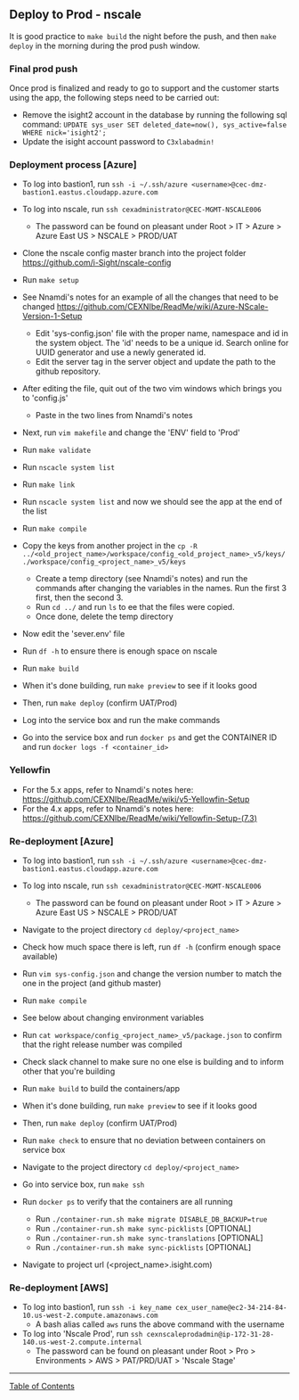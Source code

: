 ## Deploy to Prod - nscale

It is good practice to `make build` the night before the push, and then `make deploy` in the morning during the prod push window.

### Final prod push
Once prod is finalized and ready to go to support and the customer starts using the app, the following steps need to be carried out:
- Remove the isight2 account in the database by running the following sql command: `UPDATE sys_user SET deleted_date=now(), sys_active=false WHERE nick='isight2';`
- Update the isight account password to `C3xlabadmin!`

### Deployment process [Azure]
- To log into bastion1, run `ssh -i ~/.ssh/azure <username>@cec-dmz-bastion1.eastus.cloudapp.azure.com`
- To log into nscale, run `ssh cexadministrator@CEC-MGMT-NSCALE006`
  - The password can be found on pleasant under Root > IT > Azure > Azure East US > NSCALE > PROD/UAT
- Clone the nscale config master branch into the project folder <https://github.com/i-Sight/nscale-config>
- Run `make setup`
- See Nnamdi's notes for an example of all the changes that need to be changed <https://github.com/CEXNIbe/ReadMe/wiki/Azure-NScale-Version-1-Setup>
  - Edit 'sys-config.json' file with the proper name, namespace and id in the system object. The 'id' needs to be a unique id. Search online for UUID generator and use a newly generated id.
  - Edit the server tag in the server object and update the path to the github repository.
- After editing the file, quit out of the two vim windows which brings you to 'config.js'
  - Paste in the two lines from Nnamdi's notes
- Next, run `vim makefile` and change the 'ENV' field to 'Prod'
- Run `make validate`
- Run `nscacle system list`
- Run `make link`
- Run `nscacle system list` and now we should see the app at the end of the list
- Run `make compile`
- Copy the keys from another project in the `cp -R ../<old_project_name>/workspace/config_<old_project_name>_v5/keys/ ./workspace/config_<project_name>_v5/keys` 
  - Create a temp directory (see Nnamdi's notes) and run the commands after changing the variables in the names. Run the first 3 first, then the second 3.
  - Run `cd ../` and run `ls` to ee that the files were copied.
  - Once done, delete the temp directory
- Now edit the 'sever.env' file
- Run `df -h` to ensure there is enough space on nscale
- Run `make build`
- When it's done building, run `make preview` to see if it looks good
- Then, run `make deploy` (confirm UAT/Prod)

- Log into the service box and run the make commands
- Go into the service box and run `docker ps` and get the CONTAINER ID and run `docker logs -f <container_id>`

### Yellowfin
- For the 5.x apps, refer to Nnamdi's notes here: <https://github.com/CEXNIbe/ReadMe/wiki/v5-Yellowfin-Setup>
- For the 4.x apps, refer to Nnamdi's notes here: <https://github.com/CEXNIbe/ReadMe/wiki/Yellowfin-Setup-(7.3)>

### Re-deployment [Azure]
- To log into bastion1, run `ssh -i ~/.ssh/azure <username>@cec-dmz-bastion1.eastus.cloudapp.azure.com`
- To log into nscale, run `ssh cexadministrator@CEC-MGMT-NSCALE006`
  - The password can be found on pleasant under Root > IT > Azure > Azure East US > NSCALE > PROD/UAT
- Navigate to the project directory `cd deploy/<project_name>`
- Check how much space there is left, run `df -h` (confirm enough space available)
- Run `vim sys-config.json` and change the version number to match the one in the project (and github master)
- Run `make compile`
- See below about changing environment variables
- Run `cat workspace/config_<project_name>_v5/package.json` to confirm that the right release number was compiled
- Check slack channel to make sure no one else is building and to inform other that you're building
- Run `make build` to build the containers/app
- When it's done building, run `make preview` to see if it looks good
- Then, run `make deploy` (confirm UAT/Prod)
- Run `make check` to ensure that no deviation between containers on service box

- Navigate to the project directory `cd deploy/<project_name>`
- Go into service box, run `make ssh`
- Run `docker ps` to verify that the containers are all running
  - Run `./container-run.sh make migrate DISABLE_DB_BACKUP=true`
  - Run `./container-run.sh make sync-picklists` [OPTIONAL]
  - Run `./container-run.sh make sync-translations` [OPTIONAL]
  - Run `./container-run.sh make sync-picklists` [OPTIONAL]
- Navigate to project url (<project_name>.isight.com)

### Re-deployment [AWS]
- To log into bastion1, run `ssh -i key_name cex_user_name@ec2-34-214-84-10.us-west-2.compute.amazonaws.com`
  - A bash alias called `aws` runs the above command with the username
- To log into 'Nscale Prod', run `ssh cexnscaleprodadmin@ip-172-31-28-140.us-west-2.compute.internal`
  - The password can be found on pleasant under Root > Pro > Environments > AWS > PAT/PRD/UAT > 'Nscale Stage'


***
[Table of Contents](../README.md)
